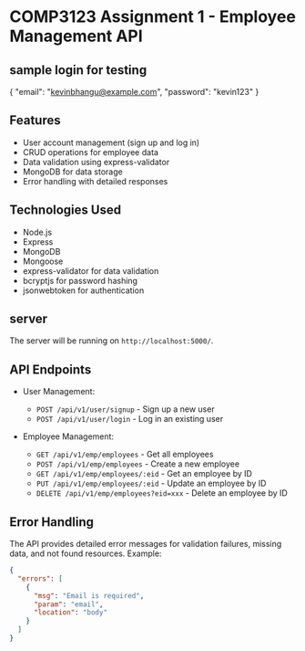 
# COMP3123 Assignment 1 - Employee Management API

## sample login for testing

{
  "email": "kevinbhangu@example.com",
  "password": "kevin123"
}

## Features
- User account management (sign up and log in)
- CRUD operations for employee data
- Data validation using express-validator
- MongoDB for data storage
- Error handling with detailed responses


## Technologies Used
- Node.js
- Express
- MongoDB
- Mongoose
- express-validator for data validation
- bcryptjs for password hashing
- jsonwebtoken for authentication


## server
   The server will be running on `http://localhost:5000/`.

## API Endpoints
- User Management:
  - `POST /api/v1/user/signup` - Sign up a new user
  - `POST /api/v1/user/login` - Log in an existing user

- Employee Management:
  - `GET /api/v1/emp/employees` - Get all employees
  - `POST /api/v1/emp/employees` - Create a new employee
  - `GET /api/v1/emp/employees/:eid` - Get an employee by ID
  - `PUT /api/v1/emp/employees/:eid` - Update an employee by ID
  - `DELETE /api/v1/emp/employees?eid=xxx` - Delete an employee by ID

## Error Handling
The API provides detailed error messages for validation failures, missing data, and not found resources.
Example:
```json
{
  "errors": [
    {
      "msg": "Email is required",
      "param": "email",
      "location": "body"
    }
  ]
}
```

